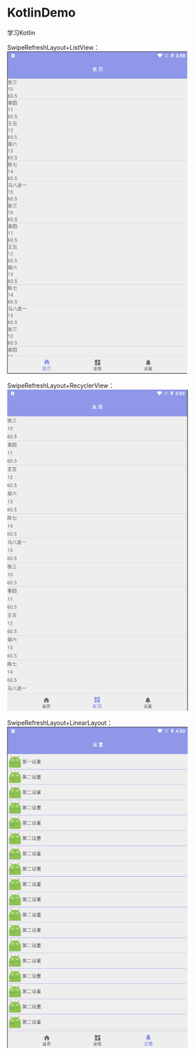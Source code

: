 # KotlinDemo
学习Kotlin

SwipeRefreshLayout+ListView：
![image](https://github.com/luhaikong/KotlinDemo/blob/master/app/src/main/res/mipmap-xxxhdpi/Home_ListView.png)

SwipeRefreshLayout+RecyclerView：
![image](https://github.com/luhaikong/KotlinDemo/blob/master/app/src/main/res/mipmap-xxxhdpi/Find_RecyclerView.png)

SwipeRefreshLayout+LinearLayout：
![image](https://github.com/luhaikong/KotlinDemo/blob/master/app/src/main/res/mipmap-xxxhdpi/Setting_LinearLayout.png)

